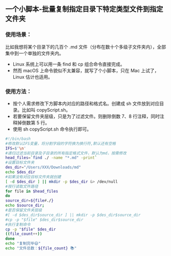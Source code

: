 ## 一个小脚本-批量复制指定目录下特定类型文件到指定文件夹

### 使用场景：

比如我想将某个目录下的几百个 .md 文件（分布在数十个多级子文件夹内），全部集中到一个单独的文件夹内。

- Linux 系统上可以用一条 find 和 cp 组合命令直接完成。
- 然而 macOS 上命令貌似不太兼容，就写了个小脚本，只在 Mac 上试了，Linux 估计也适用。

### 使用方法：

- 按个人需求修改下方脚本内对应的路径和格式名。创建成 sh 文件放到对应目录。比如叫 copyScript.sh。
- 若要保留文件夹层级，只是为了过滤文件。则删除倒数 7、8 行注释，同时注释掉倒数第 5 行。
- 使用 sh copyScript.sh 命令执行即可。

```bash
#!/bin/bash
#修改默认IFS变量，将分割字段的字符换为换行符,默认还有空格
IFS=$'\n'
#递归过滤当前目录及子目录的所有指定格式文件，默认为md，按需修改
head_files=`find ./ -name "*.md" -print`
#设置目标文件夹
des_dir="/Users/XXX/Downloads/md"
echo $des_dir
#如果没有对应目标文件夹就创建
[ -d $des_dir ] || mkdir -p $des_dir &> /dev/null
#按行读取文件路径
for file in $head_files
do
source_dir=${file#./}
echo $source_dir;
#是否保留文件夹层级
#[ -d $des_dir$source_dir ] || mkdir -p $des_dir$source_dir
#cp -p "$file" $des_dir$source_dir
#执行复制命令
cp -p "$file" $des_dir
((file_count++))
done
echo "复制完毕😄"
echo "文件总数：${file_count} 📚"
```
